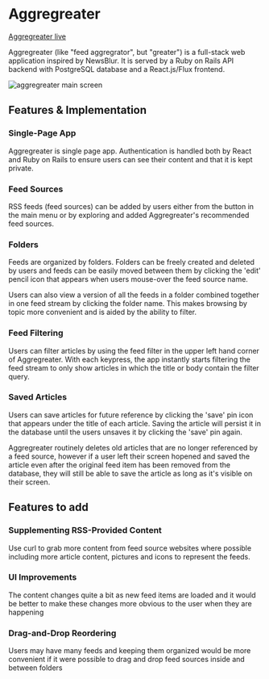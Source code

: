 # Aggregreater

[Aggregreater live][heroku]

[heroku]: http://aggregreater.heroku.com

Aggregreater (like "feed aggregrator", but "greater") is a full-stack web application inspired by NewsBlur.  It is served by a Ruby on Rails API backend with PostgreSQL database and a React.js/Flux frontend.

![aggregreater main screen](https://s3-us-west-1.amazonaws.com/aggregreater/screenshots/Screen+Shot+2016-07-11+at+09.06.32.png)

## Features & Implementation

### Single-Page App

Aggregreater is single page app.  Authentication is handled both by React and Ruby on Rails to ensure users can see their content and that it is kept private.

### Feed Sources

RSS feeds (feed sources) can be added by users either from the button in the main menu or by exploring and added Aggregreater's recommended feed sources.

### Folders

Feeds are organized by folders.  Folders can be freely created and deleted by users and feeds can be easily moved between them by clicking the 'edit' pencil icon that appears when users mouse-over the feed source name.

Users can also view a version of all the feeds in a folder combined together in one feed stream by clicking the folder name.  This makes browsing by topic more convenient and is aided by the ability to filter.

### Feed Filtering

Users can filter articles by using the feed filter in the upper left hand corner of Aggregreater.  With each keypress, the app instantly starts filtering the feed stream to only show articles in which the title or body contain the filter query.

### Saved Articles

Users can save articles for future reference by clicking the 'save' pin icon that appears under the title of each article.  Saving the article will persist it in the database until the users unsaves it by clicking the 'save' pin again.

Aggregreater routinely deletes old articles that are no longer referenced by a feed source, however if a user left their screen hopened and saved the article even after the original feed item has been removed from the database, they will still be able to save the article as long as it's visible on their screen.

## Features to add

### Supplementing RSS-Provided Content

Use curl to grab more content from feed source websites where possible including more article content, pictures and icons to represent the feeds.

### UI Improvements

The content changes quite a bit as new feed items are loaded and it would be better to make these changes more obvious to the user when they are happening

### Drag-and-Drop Reordering

Users may have many feeds and keeping them organized would be more convenient if it were possible to drag and drop feed sources inside and between folders